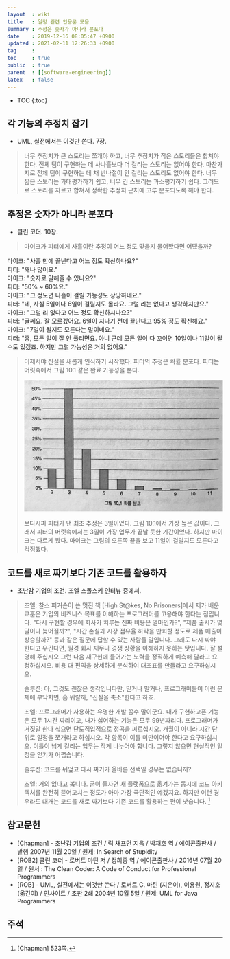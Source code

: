 ```yaml
---
layout  : wiki
title   : 일정 관련 인용문 모음
summary : 추정은 숫자가 아니라 분포다
date    : 2019-12-16 08:05:47 +0900
updated : 2021-02-11 12:26:33 +0900
tag     : 
toc     : true
public  : true
parent  : [[software-engineering]]
latex   : false
---
```

* TOC
{:toc}

## 각 기능의 추정치 잡기

- UML, 실전에서는 이것만 쓴다. 7장.

> 너무 추정치가 큰 스토리는 쪼개야 하고, 너무 추정치가 작은 스토리들은 합쳐야 한다.
전체 팀이 구현하는 데 사나흘보다 더 걸리는 스토리는 없어야 한다.
마찬가지로 전체 팀이 구현하는 데 채 반나절이 안 걸리는 스토리도 없어야 한다.
너무 짧은 스토리는 과대평가하기 쉽고, 너무 긴 스토리는 과소평가하기 쉽다.
그러므로 스토리를 자르고 합쳐서 정확한 추정치 근처에 고루 분포되도록 해야 한다.

## 추정은 숫자가 아니라 분포다

- 클린 코더. 10장.

> 마이크가 피터에게 사흘이란 추정이 어느 정도 맞을지 물어봤다면 어땠을까?
>
마이크: "사흘 만에 끝난다고 어느 정도 확신하나요?"  
피터: "꽤나 많이요."  
마이크: "숫자로 말해줄 수 있나요?"  
피터: "50% ~ 60%요."  
마이크: "그 정도면 나흘이 걸릴 가능성도 상당하네요."  
피터: "네, 사실 5일이나 6일이 걸릴지도 몰라요. 그럴 리는 없다고 생각하지만요."  
마이크: "그럴 리 없다고 어느 정도 확신하시나요?"  
피터: "글쎄요. 잘 모르겠어요. 6일이 지나기 전에 끝난다고 95% 정도 확신해요."  
마이크: "7일이 될지도 모른다는 말이네요."  
피터: "흠, 모든 일이 잘 안 풀리면요. 아니 근데 모든 일이 다 꼬이면 10일이나 11일이 될 수도 있겠죠. 하지만 그럴 가능성은 거의 없어요."
>
> 이제서야 진실을 새롭게 인식하기 시작했다. 피터의 추정은 확률 분포다. 피터는 머릿속에서 그림 10.1 같은 완료 가능성을 본다.
>
> ![image]( /resource/wiki/dev-schedule-quotes/107599537-35330e80-6c64-11eb-840d-80fcaf668dd0.png )
>
> 보다시피 피터가 낸 최초 추정은 3일이었다. 그림 10.1에서 가장 높은 값이다.
그래서 피터의 머릿속에서는 3일이 가장 업무가 끝날 듯한 기간이었다.
하지만 마이크는 다르게 봤다. 마이크는 그림의 오른쪽 끝을 보고 11일이 걸릴지도 모른다고 걱정했다.


## 코드를 새로 짜기보다 기존 코드를 활용하자

- 초난감 기업의 조건. 조엘 스폴스키 인터뷰 중에서.

> 조엘: 찰스 퍼거슨이 쓴 멋진 책 [High St@kes, No Prisoners]에서 제가 배운 교훈은 기업의 비즈니스 목표를 이해하는 프로그래머를 고용해야 한다는 점입니다. "다시 구현할 경우에 회사가 치루는 진짜 비용은 얼마인가?", "제품 출시가 몇 달이나 늦어질까?", "시간 손실과 시장 점유율 하락을 만회할 정도로 제품 매출이 상승할까?" 등과 같은 질문에 답할 수 있는 사람들 말입니다. 그래도 다시 짜야 한다고 우긴다면, 필경 회사 재무나 경쟁 상황을 이해하지 못하는 탓입니다. 잘 설명해 주십시오 그런 다음 재구현에 들어가는 노력을 정직하게 예측해 달라고 요청하십시오. 비용 대 편익을 상세하게 분석하여 대조표를 만들라고 요구하십시오.
>
> 솔루션: 아, 그것도 괜찮은 생각입니다만, 믿거나 말거나, 프로그래머들이 이런 문제에 부닥치면, 흠 뭐랄까, "진실을 축소"한다고 하죠.
>
> 조엘: 프로그래머가 사용하는 유명한 개발 꼼수 말이군요. 내가 구현하고픈 기능은 모두 1시간 짜리이고, 내가 싫어하는 기능은 모두 99년짜리다. 프로그래머가 거짓말 한다 싶으면 단도직입적으로 정곡을 찌르십시오. 개월이 아니라 시간 단위로 일정을 쪼개라고 하십시오. 각 항목이 이틀 미만이어야 한다고 요구하십시오. 이틀이 넘게 걸리는 업무는 작게 나누어야 합니다. 그렇지 않으면 현실적인 일정을 얻기가 어렵습니다.
>
> 솔루션: 코드를 뒤엎고 다시 짜기가 올바른 선택일 경우는 없습니까?
>
> 조엘: 거의 없다고 봅니다. 굳이 들자면 새 플랫폼으로 옮겨가는 동시에 코드 아키텍처를 완전히 뜯어고치는 정도가 아마 가장 극단적인 예겠지요. 하지만 이런 경우라도 대개는 코드를 새로 짜기보다 기존 코드를 활용하는 편이 낫습니다.
[^Chapman-523]


## 참고문헌

- [Chapman] - 초난감 기업의 조건 / 릭 채프먼 지음 / 박재호 역 / 에이콘출판사 / 발행 2007년 11월 20일 / 원제: In Search of Stupidity
- [ROB2] 클린 코더 - 로버트 마틴 저 / 정희종 역 / 에이콘출판사 / 2016년 07월 20일 / 원서 : The Clean Coder: A Code of Conduct for Professional Programmers
- [ROB] - UML, 실전에서는 이것만 쓴다 / 로버트 C. 마틴 (지은이), 이용원, 정지호 (옮긴이) / 인사이트 / 초판 2쇄 2004년 10월 5일 / 원제: UML for Java Programmers

## 주석

[^Chapman-523]: [Chapman] 523쪽.


